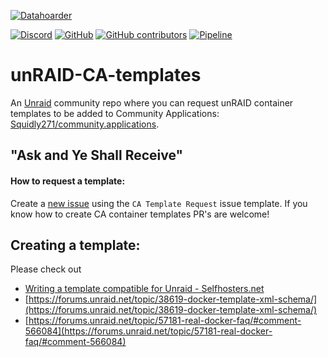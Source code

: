 [![Datahoarder](https://raw.githubusercontent.com/selfhosters/unRAID-CA-templates/master/.github/ISSUE_TEMPLATE/discord_unraid_unraid.png )](https://discord.gg/qWPbc8R)

[![Discord](https://img.shields.io/discord/641230698166091777?color=%23ff8c2f&label=Discord&logo=discord&logoColor=%23ff8c2f&style=for-the-badge)](https://discord.gg/qWPbc8R)
[![GitHub](https://img.shields.io/github/license/selfhosters/unRAID-CA-templates.svg?color=%23ff8c2f&style=for-the-badge)](/LICENSE)
[![GitHub contributors](https://img.shields.io/github/contributors/selfhosters/unRAID-CA-templates.svg?color=%23ff8c2f&style=for-the-badge)](https://github.com/selfhosters/unRAID-CA-templates/graphs/contributors)
[![Pipeline](https://img.shields.io/github/workflow/status/selfhosters/unRAID-CA-templates/Linter/master?color=%23ff8c2f&style=for-the-badge)](https://github.com/selfhosters/unRAID-CA-templates/actions)

# unRAID-CA-templates
An [Unraid](https://discord.gg/qWPbc8R) community repo where you can request unRAID container templates to be added to Community Applications: [Squidly271/community.applications](https://github.com/Squidly271/community.applications). 

## "Ask and Ye Shall Receive" 


#### How to request a template: 

Create a [new issue](https://github.com/selfhosters/unRAID-CA-templates/issues/new?assignees=&labels=Template+Request&template=ca-template-request.md&title=CA+Template+Request+-+%3Capplication+name%3E) using the `CA Template Request` issue template. If you know how to create CA container templates PR's are welcome!

## Creating a template: 
Please check out
- [Writing a template compatible for Unraid - Selfhosters.net](https://selfhosters.net/docker/templating/templating/)
- [https://forums.unraid.net/topic/38619-docker-template-xml-schema/](https://forums.unraid.net/topic/38619-docker-template-xml-schema/) 
- [https://forums.unraid.net/topic/57181-real-docker-faq/#comment-566084](https://forums.unraid.net/topic/57181-real-docker-faq/#comment-566084)
